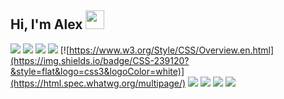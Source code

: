 ## Hi, I'm Alex <img src="https://user-images.githubusercontent.com/48355572/205912228-52b28bd4-910b-4447-934f-be8b19a3aec5.gif" width="30px" height="30px">

[![](https://img.shields.io/badge/JavaScript-F7DF1E?style=flat&logo=javascript&logoColor=black)](https://github.com/tc39/ecma262/) [![](https://img.shields.io/badge/-Python-14354c?style=flat&logo=Python&logoColor=white)](https://www.python.org/) [![](https://img.shields.io/badge/-Java-ed8b00?style=flat&logo=openjdk)](https://www.java.com) [![](https://img.shields.io/badge/HTML-E34F26?style=flat&logo=html5&logoColor=white)](https://html.spec.whatwg.org/multipage/) [![https://www.w3.org/Style/CSS/Overview.en.html](https://img.shields.io/badge/CSS-239120?&style=flat&logo=css3&logoColor=white)](https://html.spec.whatwg.org/multipage/) [![](https://img.shields.io/badge/Node.js-43853D?style=flat&logo=node.js&logoColor=white)](https://nodejs.org/) [![](https://img.shields.io/badge/C-00599C?style=flat&logo=c&logoColor=white)](https://www.gnu.org/software/gnu-c-manual/) [![](https://img.shields.io/badge/Bash-100000?style=flat&logo=GNU%20Bash&logoColor=white)](https://www.gnu.org/software/bash/manual/bash.html) [![](https://img.shields.io/badge/GIT-E44C30?style=flat&logo=git&logoColor=white)](https://git-scm.com/)
